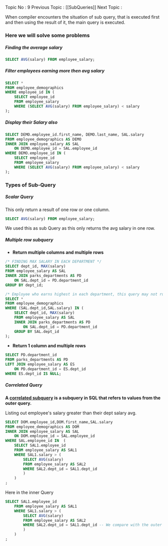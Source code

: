 Topic No : 9
Previous Topic : [[SubQueries]]
Next Topic : 

When compiler encounters the situation of sub query, that is executed first and then using the result of it, the main query is executed.
### Here we will solve some problems

##### Finding the average salary
```SQL
SELECT AVG(salary) FROM employee_salary;
```

##### Filter employees earning more then avg salary
```SQL
SELECT *
FROM employee_demographics
WHERE employee_id IN (
	SELECT employee_id 
	FROM employee_salary
	WHERE (SELECT AVG(salary) FROM employee_salary) < salary
);
```

##### Display their Salary also
```SQL
SELECT DEMO.employee_id.first_name, DEMO.last_name, SAL.salary
FROM employee_demographics AS DEMO
INNER JOIN employee_salary AS SAL
	ON DEMO.employee_id = SAL.employee_id
WHERE DEMO.employee_id IN (
	SELECT employee_id 
	FROM employee_salary
	WHERE (SELECT AVG(salary) FROM employee_salary) < salary
);
```

### Types of Sub-Query

##### Scalar Query
This only return a result of one row or one column.

```SQL
SELECT AVG(salary) FROM employee_salary;
```
We used this as sub Query as this only returns the avg salary in one row.

##### Multiple row subquery

- **Return multiple columns and multiple rows**
```SQL
/* FINDING MAX SALARY IN EACH DEPARTMENT */
SELECT dept_id, MAX(salary)
FROM employee_salary AS SAL
INNER JOIN parks_departments AS PD
	ON SAL.dept_id = PD.department_id
GROUP BY dept_id;
```

```SQL
/* Employee who earns highest in each department, this query may not run in all SQL */
SELECT *
FROM employee_demographics
WHERE (SAL.dept_id,SAL.salary) IN (
	SELECT dept_id, MAX(salary)
	FROM employee_salary AS SAL
	INNER JOIN parks_departments AS PD
		ON SAL.dept_id = PD.department_id
	GROUP BY SAL.dept_id
);
```

- **Return 1 column and multiple rows**
```SQL
SELECT PD.department_id
FROM parks_departments AS PD
LEFT JOIN employee_salary AS ES
	ON PD.department_id = ES.dept_id
WHERE ES.dept_id IS NULL;
```

##### Correlated Query
**A [correlated subquery](https://www.geeksforgeeks.org/videos/sql-correlated-subqueries/) is a subquery in SQL that refers to values from the outer query.**

Listing out employee's salary greater than their dept salary avg.
```SQL
SELECT DOM.employee_id,DOM.first_name,SAL.salary
FROM employee_demographics AS DOM
INNER JOIN employee_salary AS SAL
	ON DOM.employee_id = SAL.employee_id
WHERE SAL.employee_id IN  (
	SELECT SAL1.employee_id
	FROM employee_salary AS SAL1
	WHERE SAL1.salary > (
		SELECT AVG(salary)
		FROM employee_salary AS SAL2
		WHERE SAL2.dept_id = SAL1.dept_id
		)
	)
;
```

Here in the inner Query 
```SQL
SELECT SAL1.employee_id
	FROM employee_salary AS SAL1
	WHERE SAL1.salary > (
		SELECT AVG(salary)
		FROM employee_salary AS SAL2
		WHERE SAL2.dept_id = SAL1.dept_id -- We compare with the outer query's dept to find the dept for finding avg.
		)
	)
;
```

